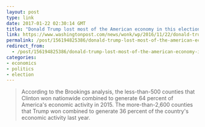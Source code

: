 ```yaml
---
layout: post
type: link
date: 2017-01-22 02:30:14 GMT
title: "Donald Trump lost most of the American economy in this election"
link: https://www.washingtonpost.com/news/wonk/wp/2016/11/22/donald-trump-lost-most-of-the-american-economy-in-this-election/
permalink: /post/156194825386/donald-trump-lost-most-of-the-american-economy-in
redirect_from: 
  - /post/156194825386/donald-trump-lost-most-of-the-american-economy-in
categories:
- economics
- politics
- election
---
```


<p><blockquote>According to the Brookings analysis, the less-than-500 counties that Clinton won nationwide combined to generate 64 percent of America's economic activity in 2015. The more-than-2,600 counties that Trump won combined to generate 36 percent of the country's economic activity last year.</blockquote></p>